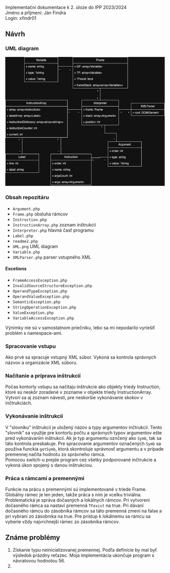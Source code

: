 
Implementační dokumentace k 2. úloze do IPP 2023/2024  
Jméno a příjmení: Ján Findra  
Login: xfindr01

## Návrh

### UML diagram

![UML diagram](./UML.png)

### Obsah repozitáru

- `Argument.php`
- `Frame.php` obsluha rámcov
- `Instruction.php`
- `InstructionArray.php` zoznam inštrukcií
- `Interpreter.php` hlavná časť programu
- `Label.php`
- `readme2.php`
- `UML.png` UML diagram
- `Variable.php`
- `XMLParser.php` parser vstupného XML

#### Excetions
- `FrameAccessException.php`
- `InvalidSourceStructureException.php`
- `OperandTypeException.php`
- `OperandValueException.php`
- `SemanticException.php`
- `StringOperationException.php`
- `ValueException.php`
- `VariableAccessException.php`

Výnimky nie sú v samostatnom priečniku, lebo sa mi nepodarilo vyriešiť problém s namespace-ami.

### Spracovanie vstupu

Ako prvé sa spracuje vstupný XML súbor. Vykoná sa kontrola správnych názvov a organizácie XML súboru.

### Načítanie a príprava inštrukcií

Počas kontorly vstupu sa načítaju inštrukcie ako objekty triedy Instruction, ktoré sú neskôr zoradené v zozname v objekte triedy InstructionArray. Vytvorí sa aj zoznam návestí, pre neskoršie vykonávanie skokov v inčtrukciách.

### Vykonávanie inštrukcií

V "slovníku" inštrukcií je uložený názov a typy argumentov inčtrukcií. Tento "slovník" sa využije pre kontorlu počtu a správnych typov argumentov ešte pred vykonávaním inštrukcií. Ak je typ argumentu oznčený ako `Symb`, tak sa táto kontrola preskakuje.
Pre spracovanie argumentov označených `Symb` sa používa funckia `getSymb`, ktorá skontroluje správnosť argumentu a v prípade premennej načíta hodnotu zo správneho rámca.  
Pomocou switch-u prejde program cez všetky podporované inčtrukcie a vykoná úkon spojený s danou inštrukciou.

### Práca s rámcami a premennými

Funkcie na prácu s premennými sú implementované v triede Frame. Globálny rámec je len jeden, takže práca s ním je vcelku triviálna. Problematická je správa dočasných a lokálnych rámcov. Pri vytvorení dočasného rámca sa nastaví premenná `TFexist` na true. Pri dávaní dočasného rámcu do zásobníka rámcov sa táto premenná zmení na false a pri vybraní zo zásobnika na true. Pre prístup k lokálnemu sa rámcu sa vyberie vždy najvrchnejší rámec zo zásobníka rámcov.

## Známe problémy
1. Získanie typu neinicializovanej premennej. Podľa definície by mal byť výsledok prázdny reťazec. Moja implementácia ukončuje program s návratovou hodnotou 56.
2. 